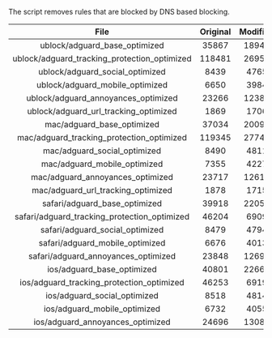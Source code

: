 The script removes rules that are blocked by DNS based blocking.


| File | Original | Modified |
|:----:|:-----:|:-----:|
| ublock/adguard_base_optimized | 35867 | 18941 |
| ublock/adguard_tracking_protection_optimized | 118481 | 26959 |
| ublock/adguard_social_optimized | 8439 | 4765 |
| ublock/adguard_mobile_optimized | 6650 | 3984 |
| ublock/adguard_annoyances_optimized | 23266 | 12385 |
| ublock/adguard_url_tracking_optimized | 1869 | 1706 |
| mac/adguard_base_optimized | 37034 | 20090 |
| mac/adguard_tracking_protection_optimized | 119345 | 27741 |
| mac/adguard_social_optimized | 8490 | 4811 |
| mac/adguard_mobile_optimized | 7355 | 4227 |
| mac/adguard_annoyances_optimized | 23717 | 12617 |
| mac/adguard_url_tracking_optimized | 1878 | 1715 |
| safari/adguard_base_optimized | 39918 | 22051 |
| safari/adguard_tracking_protection_optimized | 46204 | 6909 |
| safari/adguard_social_optimized | 8479 | 4794 |
| safari/adguard_mobile_optimized | 6676 | 4013 |
| safari/adguard_annoyances_optimized | 23848 | 12696 |
| ios/adguard_base_optimized | 40801 | 22668 |
| ios/adguard_tracking_protection_optimized | 46253 | 6919 |
| ios/adguard_social_optimized | 8518 | 4814 |
| ios/adguard_mobile_optimized | 6732 | 4055 |
| ios/adguard_annoyances_optimized | 24696 | 13088 |